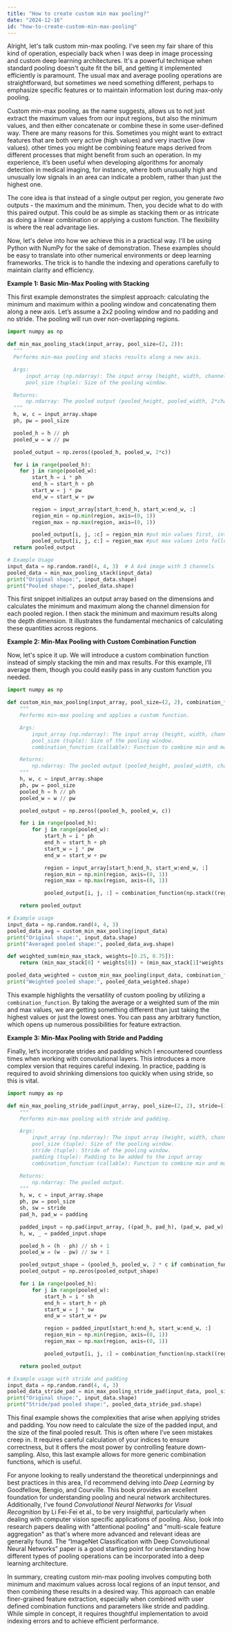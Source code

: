 ```yaml
---
title: "How to create custom min max pooling?"
date: "2024-12-16"
id: "how-to-create-custom-min-max-pooling"
---
```


Alright, let's talk custom min-max pooling. I've seen my fair share of this kind of operation, especially back when I was deep in image processing and custom deep learning architectures. It's a powerful technique when standard pooling doesn't quite fit the bill, and getting it implemented efficiently is paramount. The usual max and average pooling operations are straightforward, but sometimes we need something different, perhaps to emphasize specific features or to maintain information lost during max-only pooling.

Custom min-max pooling, as the name suggests, allows us to not just extract the maximum values from our input regions, but also the minimum values, and then either concatenate or combine these in some user-defined way. There are many reasons for this. Sometimes you might want to extract features that are both very active (high values) and very inactive (low values). other times you might be combining feature maps derived from different processes that might benefit from such an operation. In my experience, it’s been useful when developing algorithms for anomaly detection in medical imaging, for instance, where both unusually high and unusually low signals in an area can indicate a problem, rather than just the highest one.

The core idea is that instead of a single output per region, you generate *two* outputs - the maximum and the minimum. Then, you decide what to do with this paired output. This could be as simple as stacking them or as intricate as doing a linear combination or applying a custom function. The flexibility is where the real advantage lies.

Now, let's delve into how we achieve this in a practical way. I'll be using Python with NumPy for the sake of demonstration. These examples should be easy to translate into other numerical environments or deep learning frameworks. The trick is to handle the indexing and operations carefully to maintain clarity and efficiency.

**Example 1: Basic Min-Max Pooling with Stacking**

This first example demonstrates the simplest approach: calculating the minimum and maximum within a pooling window and concatenating them along a new axis. Let’s assume a 2x2 pooling window and no padding and no stride. The pooling will run over non-overlapping regions.

```python
import numpy as np

def min_max_pooling_stack(input_array, pool_size=(2, 2)):
  """
  Performs min-max pooling and stacks results along a new axis.

  Args:
      input_array (np.ndarray): The input array (height, width, channels).
      pool_size (tuple): Size of the pooling window.

  Returns:
      np.ndarray: The pooled output (pooled_height, pooled_width, 2*channels).
  """
  h, w, c = input_array.shape
  ph, pw = pool_size

  pooled_h = h // ph
  pooled_w = w // pw

  pooled_output = np.zeros((pooled_h, pooled_w, 2*c))

  for i in range(pooled_h):
    for j in range(pooled_w):
        start_h = i * ph
        end_h = start_h + ph
        start_w = j * pw
        end_w = start_w + pw

        region = input_array[start_h:end_h, start_w:end_w, :]
        region_min = np.min(region, axis=(0, 1))
        region_max = np.max(region, axis=(0, 1))

        pooled_output[i, j, :c] = region_min #put min values first, into c first channels
        pooled_output[i, j, c:] = region_max #put max values into following c channels
  return pooled_output

# Example Usage
input_data = np.random.rand(4, 4, 3)  # A 4x4 image with 3 channels
pooled_data = min_max_pooling_stack(input_data)
print("Original shape:", input_data.shape)
print("Pooled shape:", pooled_data.shape)
```

This first snippet initializes an output array based on the dimensions and calculates the minimum and maximum along the channel dimension for each pooled region. I then stack the minimum and maximum results along the depth dimension. It illustrates the fundamental mechanics of calculating these quantities across regions.

**Example 2: Min-Max Pooling with Custom Combination Function**

Now, let's spice it up. We will introduce a custom combination function instead of simply stacking the min and max results. For this example, I’ll average them, though you could easily pass in any custom function you needed.

```python
import numpy as np

def custom_min_max_pooling(input_array, pool_size=(2, 2), combination_function=np.mean):
    """
    Performs min-max pooling and applies a custom function.

    Args:
        input_array (np.ndarray): The input array (height, width, channels).
        pool_size (tuple): Size of the pooling window.
        combination_function (callable): Function to combine min and max.

    Returns:
        np.ndarray: The pooled output (pooled_height, pooled_width, channels).
    """
    h, w, c = input_array.shape
    ph, pw = pool_size
    pooled_h = h // ph
    pooled_w = w // pw

    pooled_output = np.zeros((pooled_h, pooled_w, c))

    for i in range(pooled_h):
        for j in range(pooled_w):
            start_h = i * ph
            end_h = start_h + ph
            start_w = j * pw
            end_w = start_w + pw

            region = input_array[start_h:end_h, start_w:end_w, :]
            region_min = np.min(region, axis=(0, 1))
            region_max = np.max(region, axis=(0, 1))

            pooled_output[i, j, :] = combination_function(np.stack((region_min, region_max)), axis=0)

    return pooled_output

# Example usage
input_data = np.random.rand(4, 4, 3)
pooled_data_avg = custom_min_max_pooling(input_data)
print("Original shape:", input_data.shape)
print("Averaged pooled shape:", pooled_data_avg.shape)

def weighted_sum(min_max_stack, weights=[0.25, 0.75]):
    return (min_max_stack[0] * weights[0]) + (min_max_stack[1]*weights[1])

pooled_data_weighted = custom_min_max_pooling(input_data, combination_function=weighted_sum)
print("Weighted pooled shape:", pooled_data_weighted.shape)
```

This example highlights the versatility of custom pooling by utilizing a `combination_function`. By taking the average or a weighted sum of the min and max values, we are getting something different than just taking the highest values or just the lowest ones. You can pass any arbitrary function, which opens up numerous possibilities for feature extraction.

**Example 3: Min-Max Pooling with Stride and Padding**

Finally, let’s incorporate strides and padding which I encountered countless times when working with convolutional layers. This introduces a more complex version that requires careful indexing. In practice, padding is required to avoid shrinking dimensions too quickly when using stride, so this is vital.

```python
import numpy as np

def min_max_pooling_stride_pad(input_array, pool_size=(2, 2), stride=(1, 1), padding=(0, 0), combination_function = np.stack):
    """
    Performs min-max pooling with stride and padding.

    Args:
        input_array (np.ndarray): The input array (height, width, channels).
        pool_size (tuple): Size of the pooling window.
        stride (tuple): Stride of the pooling window.
        padding (tuple): Padding to be added to the input array
        combination_function (callable): Function to combine min and max.

    Returns:
        np.ndarray: The pooled output.
    """
    h, w, c = input_array.shape
    ph, pw = pool_size
    sh, sw = stride
    pad_h, pad_w = padding

    padded_input = np.pad(input_array, ((pad_h, pad_h), (pad_w, pad_w), (0,0)), mode='constant')
    h, w, _ = padded_input.shape

    pooled_h = (h - ph) // sh + 1
    pooled_w = (w - pw) // sw + 1

    pooled_output_shape = (pooled_h, pooled_w, 2 * c if combination_function is np.stack else c)
    pooled_output = np.zeros(pooled_output_shape)

    for i in range(pooled_h):
        for j in range(pooled_w):
            start_h = i * sh
            end_h = start_h + ph
            start_w = j * sw
            end_w = start_w + pw

            region = padded_input[start_h:end_h, start_w:end_w, :]
            region_min = np.min(region, axis=(0, 1))
            region_max = np.max(region, axis=(0, 1))

            pooled_output[i, j, :] = combination_function(np.stack((region_min, region_max)), axis=0) if combination_function is np.stack else combination_function(np.stack((region_min, region_max)), axis=0)

    return pooled_output

# Example usage with stride and padding
input_data = np.random.rand(4, 4, 3)
pooled_data_stride_pad = min_max_pooling_stride_pad(input_data, pool_size=(2, 2), stride=(2, 2), padding=(1,1))
print("Original shape:", input_data.shape)
print("Stride/pad pooled shape:", pooled_data_stride_pad.shape)
```

This final example shows the complexities that arise when applying strides and padding. You now need to calculate the size of the padded input, and the size of the final pooled result. This is often where I’ve seen mistakes creep in. It requires careful calculation of your indices to ensure correctness, but it offers the most power by controlling feature down-sampling. Also, this last example allows for more generic combination functions, which is useful.

For anyone looking to really understand the theoretical underpinnings and best practices in this area, I'd recommend delving into *Deep Learning* by Goodfellow, Bengio, and Courville. This book provides an excellent foundation for understanding pooling and neural network architectures. Additionally, I've found *Convolutional Neural Networks for Visual Recognition* by Li Fei-Fei et al., to be very insightful, particularly when dealing with computer vision specific applications of pooling. Also, look into research papers dealing with "attentional pooling" and "multi-scale feature aggregation" as that's where more advanced and relevant ideas are generally found. The “ImageNet Classification with Deep Convolutional Neural Networks” paper is a good starting point for understanding how different types of pooling operations can be incorporated into a deep learning architecture.

In summary, creating custom min-max pooling involves computing both minimum and maximum values across local regions of an input tensor, and then combining these results in a desired way. This approach can enable finer-grained feature extraction, especially when combined with user defined combination functions and parameters like stride and padding. While simple in concept, it requires thoughtful implementation to avoid indexing errors and to achieve efficient performance.
